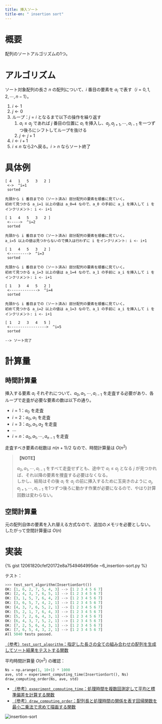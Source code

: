 ```yaml
---
title: 挿入ソート
title-en: " insertion sort"
---
```

# 概要

配列のソートアルゴリズムの1つ。

# アルゴリズム

ソート対象配列の長さ $n$ の配列について、$i$ 番目の要素を $a_i$ で表す（$i=0,1,2,\cdots,n-1$）。

1. $i\gets 1$
2. $j \gets 0$
3. ループ：$j = i$ となるまで以下の操作を繰り返す
    1. $a_i \le a_j$ であれば $j$ 番目の位置に $a_i$ を挿入し、$a_j,a_{j+1},\cdots,a_{i-1}$ を一つずつ後ろにシフトしてループを抜ける
    2. $j \gets j+1$
4. $i \gets i+1$
5. $i \le n$ なら2へ戻る。$i\gt n$ ならソート終了


# 具体例

```
[ 4   1   5   3   2 ]
 <->  ^i=1
 sorted

先頭から i 番目までの（ソート済み）部分配列の要素を順番に見ていく。
初めて見つかる a_i=1 以上の値は a_0=4 なので、a_0 の手前に a_i を挿入して i をインクリメント: i <- i+1

[ 1   4   5   3   2 ]
 <----->  ^i=2
 sorted

先頭から i 番目までの（ソート済み）部分配列の要素を順番に見ていく。
a_i=5 以上の値は見つからないので挿入は行わずに i をインクリメント: i <- i+1

[ 1   4   5   3   2 ]
 <--------->  ^i=3
 sorted

先頭から i 番目までの（ソート済み）部分配列の要素を順番に見ていく。
初めて見つかる a_i=3 以上の値は a_1=4 なので、a_1 の手前に a_i を挿入して i をインクリメント: i <- i+1

[ 1   3   4   5   2 ]
 <------------->  ^i=4
 sorted

先頭から i 番目までの（ソート済み）部分配列の要素を順番に見ていく。
初めて見つかる a_i=2 以上の値は a_1=3 なので、a_1 の手前に a_i を挿入して i をインクリメント: i <- i+1

[ 1   2   3   4   5 ]
 <----------------->  ^i=5
 sorted

--> ソート完了
```


# 計算量

## 時間計算量

挿入する要素 $a_i$ それぞれについて、$a_0, a_1, \cdots, a_{i-1}$ を走査する必要があり、各ループで走査が必要な要素の数は以下の通り。

- $i=1$：$a_0$ を走査
- $i=2$：$a_0,a_1$ を走査
- $i=3$：$a_0,a_1,a_2$ を走査
- $\cdots$
- $i=n$：$a_0, a_1, \cdots, a_{n-1}$ を走査

走査すべき要素の総数は $n(n+1)/2$ なので、時間計算量は $O(n^2)$

> **【NOTE】**
> 
> $a_0, a_1, \cdots, a_{i-1}$ をすべて走査せずとも、途中で $a_i \le a_j$ となる $j$ が見つかれば、それ以降の要素を捜査する必要はなくなる。  
> しかし、結局はその後 $a_i$ を $a_j$ の前に挿入するために玉突きのように $a_j, a_{j+1}, \cdots, a_{i-1}$ を1つずつ後ろに動かす作業が必要になるので、やはり計算回数は変わらない。


## 空間計算量

元の配列自体の要素を入れ替える方式なので、追加のメモリを必要としない。  
したがって空間計算量は $O(n)$

# 実装

{% gist 12061820cfef20172e8a7549464995de ~6_insertion-sort.py %}

テスト：

```python
>>> test_sort_algorithm(InsertionSort())
OK: [1, 6, 2, 7, 5, 4, 3] --> [1 2 3 4 5 6 7]
OK: [2, 4, 3, 7, 6, 5, 1] --> [1 2 3 4 5 6 7]
OK: [3, 1, 5, 7, 6, 4, 2] --> [1 2 3 4 5 6 7]
OK: [3, 6, 5, 7, 4, 2, 1] --> [1 2 3 4 5 6 7]
OK: [4, 3, 7, 6, 5, 2, 1] --> [1 2 3 4 5 6 7]
OK: [5, 2, 1, 7, 6, 4, 3] --> [1 2 3 4 5 6 7]
OK: [5, 7, 2, 6, 4, 3, 1] --> [1 2 3 4 5 6 7]
OK: [6, 4, 3, 7, 5, 2, 1] --> [1 2 3 4 5 6 7]
OK: [7, 2, 5, 6, 4, 3, 1] --> [1 2 3 4 5 6 7]
OK: [7, 6, 5, 4, 3, 2, 1] --> [1 2 3 4 5 6 7]
All 5040 tests passed.
```

[（参考）`test_sort_algorithm`：指定した長さの全ての組み合わせの配列を生成してソート結果をテストする関数](https://gist.github.com/hkawabata/12061820cfef20172e8a7549464995de#file-test-sort-algorithm-py)

平均時間計算量 $O(n^2)$ の確認：

```python
Ns = np.arange(1, 10+1) * 1000
ave, std = experiment_computing_time(InsertionSort(), Ns)
draw_computing_order(Ns, ave, std)
```

- [（参考）`experiment_computing_time`：処理時間を複数回測定して平均と標準偏差を計算する関数](https://gist.github.com/hkawabata/12061820cfef20172e8a7549464995de#file-experiment-computing-time-py)
- [（参考）`draw_computing_order`：配列長と処理時間の関係を表す回帰関数を最小二乗法で求めて描画する関数](https://gist.github.com/hkawabata/12061820cfef20172e8a7549464995de#file-draw-computing-order-py)

![insertion-sort](https://gist.github.com/assets/13412823/a3ee49a4-b6d0-4ecf-a25d-2e5036ee9e41)
